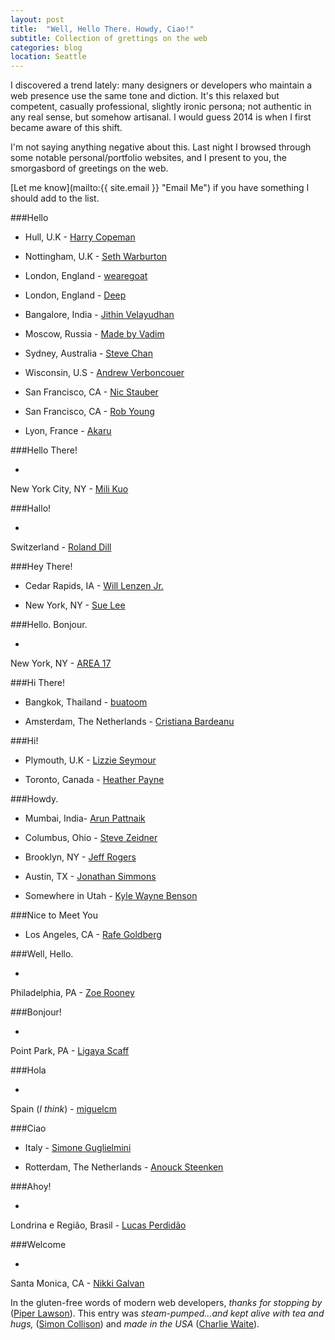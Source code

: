 ```yaml
---
layout: post
title:  "Well, Hello There. Howdy, Ciao!"
subtitle: Collection of grettings on the web
categories: blog
location: Seattle
---
```



I discovered a trend lately: many designers or developers who maintain a web presence use the same tone and diction. It's this relaxed but competent, casually professional, slightly ironic persona; not authentic in any real sense, but somehow artisanal. I would guess 2014 is when I first became aware of this shift.

I'm not saying anything negative about this. Last night I browsed through some notable personal/portfolio websites, and I present to you, the smorgasbord of greetings on the web.

[Let me know](mailto:{{ site.email }} "Email Me") if you have something I should add to the list.


###Hello


* Hull, U.K - [Harry Copeman](//harrycopeman.com)

* Nottingham, U.K - [Seth Warburton](//internet-inspired.com)

* London, England - [wearegoat](//wearegoat.com)

* London, England - [Deep](//www.deep.co.uk)

* Bangalore, India - [Jithin Velayudhan](//iamjithin.me)

* Moscow, Russia - [Made by Vadim](//madebyvadim.com)

* Sydney, Australia - [Steve Chan](//www.chanified.com)

* Wisconsin, U.S - [Andrew Verboncouer](//www.averbs.com)

* San Francisco, CA - [Nic Stauber](//nicstauber.com)

* San Francisco, CA - [Rob Young](//www.eisforeffort.com)

* Lyon, France - [Akaru](//www.akaru.fr)


###Hello There!


* 
New York City, NY - [Mili Kuo](//milikuo.com)



###Hallo!

* 
Switzerland - [Roland Dill](//www.rolanddill.com)


###Hey There!

* Cedar Rapids, IA - [Will Lenzen Jr.](//willlenzenjr.com/about-will)

* New York, NY - [Sue Lee](//itssue.com)

###Hello. Bonjour.

* 
New York, NY - [AREA 17](//www.area17.com)

###Hi There!

* Bangkok, Thailand - [buatoom](//buatoom.com)

* Amsterdam, The Netherlands - [Cristiana Bardeanu](//84colors.com)

###Hi!

* Plymouth, U.K - [Lizzie Seymour](//lizz.es)

* Toronto, Canada - [Heather Payne](//heatherpayne.ca)

###Howdy.

* Mumbai, India- [Arun Pattnaik](//arunpattnaik.com)

* Columbus, Ohio - [Steve Zeidner](//stevezeidner.com/about)

* Brooklyn, NY - [Jeff Rogers](//howdyjeff.com/about)

* Austin, TX - [Jonathan Simmons](//www.jonathanpsimmons.com)

* Somewhere in Utah - [Kyle Wayne Benson](//kylewaynebenson.com)


###Nice to Meet You

* Los Angeles, CA - [Rafe Goldberg](//rafegoldberg.com)

###Well, Hello.

* 
Philadelphia, PA - [Zoe Rooney](//zoerooney.com)

###Bonjour!

* 
Point Park, PA - [Ligaya Scaff](//ligayascaff.com)

###Hola

* 
Spain (*I think*) - [miguelcm](//www.miguelcm.com/about)

###Ciao

* Italy - [Simone Guglielmini](//iwantobeafootballplayer.com)

* Rotterdam, The Netherlands - [Anouck Steenken](//anoucksteenken.com)

###Ahoy!

* 
Londrina e Região, Brasil - [Lucas Perdidão](//perdidao.net)

###Welcome

* 
Santa Monica, CA - [Nikki Galvan](//www.thecreativepm.com)


In the gluten-free words of modern web developers, *thanks for stopping by* ([Piper Lawson](//piperlawson.com)). This entry was *steam-pumped...and kept alive with tea and hugs,* ([Simon Collison](//colly.com)) and *made in the USA* ([Charlie Waite](//www.charliewaite.me)).
